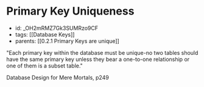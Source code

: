 # Primary Key Uniqueness
* id: _OH2mRMZ7Gk3SUMRzo9CF
* tags: [[Database Keys]]
* parents: [[0.2.1 Primary Keys are unique]]

"Each primary key within the database must be unique-no two tables should have the same primary key unless they bear a one-to-one relationship or one of them is a subset table."

Database Design for Mere Mortals, p249